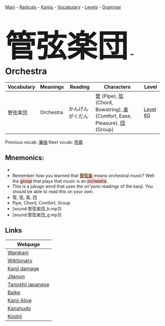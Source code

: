 <style> bigfont {font-size: 100px}</style>
[Main](../README.md) -
[Radicals](../radicals.md) -
[Kanjis](../kanjis.md) -
[Vocabulary](../vocabulary.md) -
[Levels](../levels.md) -
[Grammar](../grammar.md)
# <bigfont> 管弦楽団</bigfont> - Orchestra 

| Vocabulary | Meanings | Reading | Characters | Level |
| --- | --- | --- | --- | --- |
| 管弦楽団 | Orchestra | かんげんがくだん |  [管](../kanjis/管.md) (Pipe), [弦](../kanjis/弦.md) (Chord, Bowstring), [楽](../kanjis/楽.md) (Comfort, Ease, Pleasure), [団](../kanjis/団.md) (Group) | [Level 60](../levels/wk_level60.md) |

Previous vocab: [廉価](廉価.md) Next vocab: [思慕](思慕.md) 

## Mnemonics:

* 
* Remember how you learned that <span style="background-color:#fed8b1"> [管弦楽](https://jisho.org/search/管弦楽)</span> means orchestral music? Well the <span style="background-color:#ffcccb"> group</span> that plays that music is an <span style="background-color:#ffcccb"> orchestra</span>.
* This is a jukugo word that uses the on'yomi readings of the kanji. You should be able to read this on your own.
* 管, 弦, 楽, 団
* Pipe, Chord, Comfort, Group
* [sound:管弦楽団_b.mp3]
* [sound:管弦楽団_g.mp3]


## Links 

| Webpage |
| --- |
| [Wanikani          ](https://www.wanikani.com/kanji/管弦楽団) |
| [Wiktionary        ](https://en.wiktionary.org/wiki/管弦楽団) |
| [Kanji damage      ](http://www.kanjidamage.com/kanji/search?utf8=✓&q=管弦楽団) |
| [Jitenon           ](https://jitenon.com/kanji/管弦楽団) |
| [Tanoshii japanese ](https://www.tanoshiijapanese.com/dictionary/kanji.cfm?k=管弦楽団) |
| [Baike             ](https://baike.baidu.com/item/管弦楽団) |
| [Kanji Alive       ](https://app.kanjialive.com/管弦楽団) |
| [Kanshudo          ](https://www.kanshudo.com/searchmn?q=管弦楽団) |
| [Koohii            ](https://kanji.koohii.com/study/kanji/管弦楽団) |
